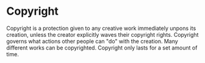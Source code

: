# Copyright
Copyright is a protection given to any creative work immediately unpons its creation, unless the creator explicitly waves their copyright rights.
Copyright governs what actions other people can "do" with the creation. Many different works can be copyrighted.
Copyright only lasts for a set amount of time.